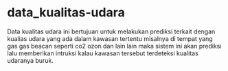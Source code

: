 # data_kualitas-udara
Data kualitas udara ini bertujuan untuk melakukan prediksi terkait dengan kualias udara yang ada dalam kawasan tertentu misalnya di tempat yang gas gas beacan seperti co2 ozon dan lain lain maka sistem ini akan prediksi lalu memberikan intruksi kalau kawasan tersebut terdeteksi kualitas udaranya buruk.
